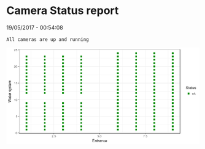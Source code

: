Camera Status report
================
19/05/2017 - 00:54:08

    All cameras are up and running

![](camreport_files/figure-markdown_github/unnamed-chunk-2-1.png)
